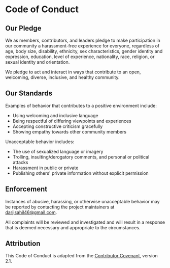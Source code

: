 # Code of Conduct

## Our Pledge

We as members, contributors, and leaders pledge to make participation in our community a harassment-free experience for everyone, regardless of age, body size, disability, ethnicity, sex characteristics, gender identity and expression, education, level of experience, nationality, race, religion, or sexual identity and orientation.

We pledge to act and interact in ways that contribute to an open, welcoming, diverse, inclusive, and healthy community.

## Our Standards

Examples of behavior that contributes to a positive environment include:

- Using welcoming and inclusive language
- Being respectful of differing viewpoints and experiences
- Accepting constructive criticism gracefully
- Showing empathy towards other community members

Unacceptable behavior includes:

- The use of sexualized language or imagery
- Trolling, insulting/derogatory comments, and personal or political attacks
- Harassment in public or private
- Publishing others' private information without explicit permission

## Enforcement

Instances of abusive, harassing, or otherwise unacceptable behavior may be reported by contacting the project maintainers at darjisahil46@gmail.com.

All complaints will be reviewed and investigated and will result in a response that is deemed necessary and appropriate to the circumstances.

## Attribution

This Code of Conduct is adapted from the [Contributor Covenant](https://www.contributor-covenant.org), version 2.1.

